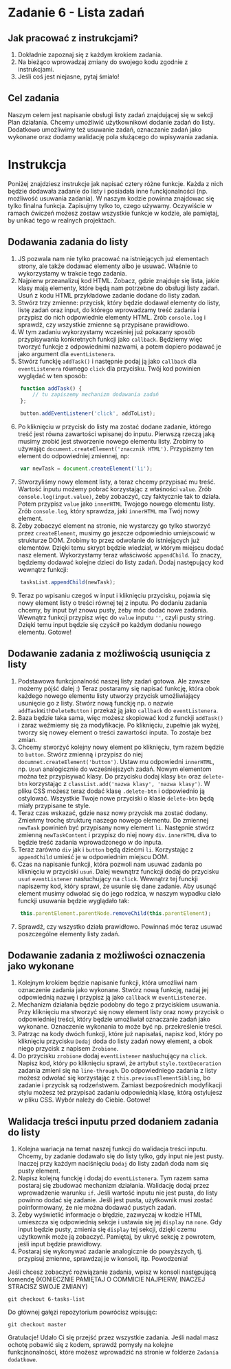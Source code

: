 # Zadanie 6 - Lista zadań

## Jak pracować z instrukcjami?

1. Dokładnie zapoznaj się z każdym krokiem zadania.
2. Na bieżąco wprowadzaj zmiany do swojego kodu zgodnie z instrukcjami.
3. Jeśli coś jest niejasne, pytaj śmiało!

## Cel zadania

Naszym celem jest napisanie obsługi listy zadań znajdującej się w sekcji Plan działania. Chcemy umożliwić użytkownikowi dodanie zadań do listy. Dodatkowo umożliwimy też usuwanie zadań, oznaczanie zadań jako wykonane oraz dodamy walidację pola służącego do wpisywania zadania.

# Instrukcja

Poniżej znajdziesz instrukcje jak napisać cztery różne funkcje. Każda z nich będzie dodawała zadanie do listy i posiadała inne funckjonalności (np. możliwość usuwania zadania). W naszym kodzie powinna znajdowac się tylko finalna funkcja. Zapisujmy tylko to, czego używamy. Oczywiście w ramach ćwiczeń możesz zostaw wszystkie funkcje w kodzie, ale pamiętaj, by unikać tego w realnych projektach. 

## Dodawania zadania do listy

1. JS pozwala nam nie tylko pracować na istniejących już elementach strony, ale także dodawać elementy albo je usuwać. Właśnie to wykorzystamy w trakcie tego zadania. 
2. Najpierw przeanalizuj kod HTML. Zobacz, gdzie znajduje się lista, jakie klasy mają elementy, które będą nam potrzebne do obsługi listy zadań. Usuń z kodu HTML przykładowe zadanie dodane do listy zadań.
3. Stwórz trzy zmienne: przycisk, który będzie dodawał elementy do listy, listę zadań oraz input, do którego wprowadzamy treść zadania i przypisz do nich odpowiednie elementy HTML. Zrób `console.log` i sprawdź, czy wszystkie zmienne są przypisane prawidłowo.
4. W tym zadaniu wykorzystamy wcześniej już pokazany sposób przypisywania konkretnych funkcji jako `callback`. Będziemy więc tworzyć funkcje z odpowiednimi nazwami, a potem dopiero podawać je jako argument dla `eventListenera`.
5. Stwórz funckję `addTask()` i następnie podaj ją jako `callback` dla `eventListenera` równego `click` dla przycisku. Twój kod powinien wyglądać w ten sposób:
```javascript
    function addTask() {
        // tu zapiszemy mechanizm dodawania zadań
    };

    button.addEventListener('click', addToList);
```
6. Po kliknięciu w przycisk do listy ma zostać dodane zadanie, którego treść jest równa zawartości wpisanej do inputu. Pierwszą rzeczą jaką musimy zrobić jest stworzenie nowego elementu listy. Zrobimy to używając `document.createElement('znacznik HTML')`. Przypiszmy ten element do odpowiedniej zmiennej, np:
```javascript
    var newTask = document.createElement('li');
```
7. Stworzyliśmy nowy element listy, a teraz chcemy przypisać mu treść. Wartość inputu możemy pobrać korzystając z właśności `value`. Zrób `console.log(input.value)`, żeby zobaczyć, czy faktycznie tak to działa. Potem przypisz `value` jako `innerHTML` Twojego nowego elementu listy. Zrób `console.log`, który sprawdza, jaki `innerHTML` ma Twój nowy element.
8. Żeby zobaczyć element na stronie, nie wystarczy go tylko stworzyć przez `createElement`, musimy go jeszcze odpowiednio umiejscowić w strukturze DOM. Zrobimy to przez odwołanie do istniejących już elementów. Dzięki temu skrypt będzie wiedział, w którym miejscu dodać nasz element. Wykorzystamy teraz właściwość `appendChild`. To znaczy, będziemy dodawać kolejne dzieci do listy zadań. Dodaj następujący kod wewnątrz funkcji:
```javascript
    tasksList.appendChild(newTask);
```
9. Teraz po wpisaniu czegoś w input i kliknięciu przycisku, pojawia się nowy element listy o treści równej tej z inputu. Po dodaniu zadania chcemy, by input był znowu pusty, żeby móc dodać nowe zadania. Wewnątrz funkcji przypisz więc do `value` inputu `''`, czyli pusty string. Dzięki temu input będzie się czyścił po każdym dodaniu nowego elementu. Gotowe!

## Dodawanie zadania z możliwością usunięcia z listy

1. Podstawowa funkcjonalność naszej listy zadań gotowa. Ale zawsze możemy pójść dalej :) Teraz postaramy się napisać funkcję, która obok każdego nowego elementu listy utworzy przycisk umożliwiający usunięcie go z listy. Stwórz nową funckję np. o nazwie `addTaskWithDeleteButton` i przekaż ją jako `callback` do `eventListenera`. 
2. Baza będzie taka sama, więc możesz skopiować kod z funckji `addTask()` i zaraz weźmiemy się za modyfikacje. Po kliknięciu, zupełnie jak wyżej, tworzy się nowey element o treści zawartości inputa. To zostaje bez zmian. 
3. Chcemy stworzyć kolejny nowy element po kliknięciu, tym razem będzie to `button`. Stwórz zmienną i przypisz do niej `documnet.createElement('button')`. Ustaw mu odpowiedni `innerHTML`, np. `Usuń` analogicznie do wcześniejszych zadań. Nowym elementom można też przypisywać klasy. Do przycisku dodaj klasy `btn` oraz `delete-btn` korzystając z `classList.add('nazwa klasy', 'nazwa klasy')`. W pliku CSS możesz teraz dodać klasę `.delete-btn` i odpowiednio ją ostylować. Wszystkie Twoje nowe przyciski o klasie `delete-btn` będą miały przypisane te style.
4. Teraz czas wskazać, gdzie nasz nowy przycisk ma zostać dodany. Zmieńmy trochę strukturę naszego nowego elementu. Do zmiennej `newTask` powinień być przypisany nowy element `li`. Następnie stwórz zmienną `newTaskContent` i przypisz do niej nowy `div`. `innerHTML` diva to będzie treść zadania wprowadzonego w do inputa.
5. Teraz zarówno `div` jak i `button` będą dziećmi `li`. Korzystając z `appendChild` umieść je w odpowiednim miejscu DOM.
6. Czas na napisanie funkcji, która pozwoli nam usuwać zadania po kliknięciu w przyciski `usuń`. Dalej wewnątrz funckcji dodaj do przycisku `usuń` `eventListener` nasłuchujący na `click`. Wewnątrz tej funckji napiszemy kod, który sprawi, że usunie się dane zadanie. Aby usunąć element musimy odwołać się do jego rodzica, w naszym wypadku ciało funckji usuwania będzie wyglądało tak:
```javascript
    this.parentElement.parentNode.removeChild(this.parentElement);
```
7. Sprawdź, czy wszystko działa prawidłowo. Powinnaś móc teraz usuwać poszczególne elementy listy zadań.

## Dodawanie zadania z możliwości oznaczenia jako wykonane

1. Kolejnym krokiem będzie napisanie funkcji, która umożliwi nam oznaczenie zadania jako wykonane. Stwórz nową funkcję, nadaj jej odpowiednią nazwę i przypisz ją jako `callback` w `eventListenerze`.
2. Mechanizm działania będzie podobny do tego z przyciskiem usuwania. Przy kliknięciu ma stworzyć się nowy element listy oraz nowy przycisk o odpowiedniej treści, który będzie umożliwiał oznaczanie zadań jako wykonane. Oznaczenie wykonania to może być np. przekreślenie treści. 
3. Patrząc na kody dwóch funkcji, które już napisałaś, napisz kod, który po kliknięciu przycisku `Dodaj` doda do listy zadań nowy element, a obok niego przycisk z napisem `Zrobione`. 
4. Do przycisku `zrobione` dodaj `eventListener` nasłuchujący na `click`. Napisz kod, który po kliknięciu sprawi, że artybut `style.textDecoration` zadania zmieni się na `line-through`. Do odpowiedniego zadania z listy możesz odwołać się korzystając z `this.previousElementSibling`, bo zadanie i przycisk są rodzeństwem. Zamiast bezpośrednich modyfikacji stylu możesz też przypisać zadaniu odpowiednią klasę, którą ostylujesz w pliku CSS. Wybór należy do Ciebie. Gotowe!

## Walidacja treści inputu przed dodaniem zadania do listy

1. Kolejna wariacja na temat naszej funkcji do walidacja treści inputu. Chcemy, by zadanie dodawało się do listy tylko, gdy input nie jest pusty. Inaczej przy każdym naciśnięciu `Dodaj` do listy zadań doda nam się pusty element. 
2. Napisz kolejną funckję i dodaj do `eventListenera`. Tym razem sama postaraj się zbudować mechanizm działania. Walidację dodaj przez wprowadzenie warunku `if`. Jeśli wartość inputu nie jest pusta, do listy powinno dodać się zadanie. Jeśli jest pusta, użytkownik musi zostać poinformowany, że nie można dodawać pustych zadań. 
3. Żeby wyświetlić informacje o błędzie, zazwyczaj w kodzie HTML umieszcza się odpowiednią sekcje i ustawia się jej `display` na `none`. Gdy input będzie pusty, zmienia się `display` tej sekcji, dzięki czemu użytkownik może ją zobaczyć. Pamiętaj, by ukryć sekcję z powrotem, jeśli input będzie prawidłowy.
4. Postaraj się wykonywać zadanie analogicznie do powyższych, tj. przypisuj zmienne, sprawdzaj je w konsoli, itp. Powodzenia!

Jeśli chcesz zobaczyć rozwiązanie zadania, wpisz w konsoli następującą komendę (KONIECZNIE PAMIĘTAJ O COMMICIE NAJPIERW, INACZEJ STRACISZ SWOJE ZMIANY)
```
git checkout 6-tasks-list
```
Do głównej gałęzi repozytorium powrócisz wpisując:
```
git checkout master
```
Gratulacje! Udało Ci się przejść przez wszystkie zadania. Jeśli nadal masz ochotę pobawić się z kodem, sprawdź pomysły na kolejne funkcjnonalności, które możesz wprowadzić na stronie w folderze `Zadania dodatkowe`. 